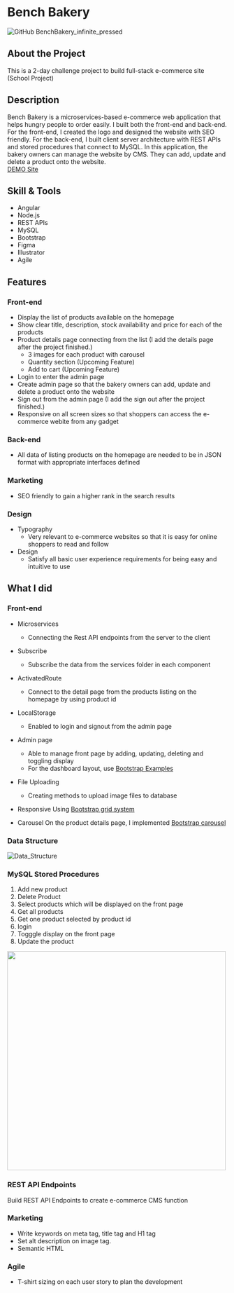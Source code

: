 # Bench Bakery

![GitHub BenchBakery_infinite_pressed](https://user-images.githubusercontent.com/95946408/188254918-60817c17-385d-48e9-b06c-51c399bce37b.gif)

## About the Project
This is a 2-day challenge project to build full-stack e-commerce site (School Project)

## Description
Bench Bakery is a microservices-based e-commerce web application that helps hungry people to order easily. I built both the front-end and back-end. For the front-end, I created the logo and designed the website with SEO friendly. For the back-end, I built client server architecture with REST APIs and stored procedures that connect to MySQL. In this application, the bakery owners can manage the website by CMS. They can add, update and delete a product onto the website.
<br>
[DEMO Site](https://machikayamauchi.me/benchbakery/home)

## Skill & Tools
- Angular
- Node.js
- REST APIs
- MySQL
- Bootstrap
- Figma
- Illustrator
- Agile

## Features
### Front-end
- Display the list of products available on the homepage
- Show clear title, description, stock availability and price for each of the products
- Product details page connecting from the list (I add the details page after the project finished.)
  - 3 images for each product with carousel
  - Quantity section (Upcoming Feature)
  - Add to cart (Upcoming Feature)
- Login to enter the admin page
- Create admin page so that the bakery owners can add, update and delete a product onto the website
- Sign out from the admin page (I add the sign out after the project finished.)
- Responsive on all screen sizes so that shoppers can access the e-commerce webite from any gadget

### Back-end
- All data of listing products on the homepage are needed to be in JSON format with appropriate interfaces defined

### Marketing
- SEO friendly to gain a higher rank in the search results

### Design
- Typography
  - Very relevant to e-commerce websites so that it is easy for online shoppers to read and follow
- Design
  - Satisfy all basic user experience requirements for being easy and intuitive to use

## What I did
### Front-end
- Microservices
  - Connecting the Rest API endpoints from the server to the client

- Subscribe
  - Subscribe the data from the services folder in each component

- ActivatedRoute
  - Connect to the detail page from the products listing on the homepage by using product id
 
- LocalStorage
  - Enabled to login and signout from the admin page

- Admin page
  - Able to manage front page by adding, updating, deleting and toggling display
  - For the dashboard layout, use [Bootstrap Examples](https://getbootstrap.com/docs/5.2/examples/dashboard/)

- File Uploading
  - Creating methods to upload image files to database

- Responsive
  Using [Bootstrap grid system](https://getbootstrap.com/docs/5.2/layout/grid/#example)
  
- Carousel
  On the product details page, I implemented [Bootstrap carousel](https://getbootstrap.com/docs/5.2/components/carousel/#how-it-works)


### Data Structure
![Data_Structure](https://user-images.githubusercontent.com/95946408/188260154-48ccde32-54d3-4cb5-9b7c-e2a708ed95cd.jpg)

### MySQL Stored Procedures
1. Add new product
2. Delete Product
3. Select products which will be displayed on the front page
4. Get all products
5. Get one product selected by product id
6. login
7. Togggle display on the front page 
8. Update the product

<img src="https://user-images.githubusercontent.com/95946408/188260640-0342037d-e763-4b5c-a425-bfac4f68eba7.png" width="500px">

### REST API Endpoints
Build REST API Endpoints to create e-commerce CMS function





### Marketing
- Write keywords on meta tag, title tag and H1 tag
- Set alt description on image tag.
- Semantic HTML

### Agile
- T-shirt sizing on each user story to plan the development



